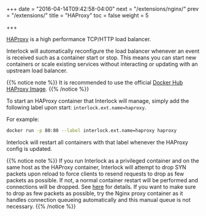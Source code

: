 +++
date = "2016-04-14T09:42:58-04:00"
next = "/extensions/nginx/"
prev = "/extensions/"
title = "HAProxy"
toc = false
weight = 5

+++

[HAProxy](http://www.haproxy.org/) is a high performance TCP/HTTP load balancer.

Interlock will automatically reconfigure the load balancer whenever an event
is received such as a container start or stop.  This means you can start new
containers or scale existing services without interacting or updating with
an upstream load balancer.

{{% notice note %}}
It is recommended to use the official [Docker Hub HAProxy Image](https://hub.docker.com/_/haproxy/).
{{% /notice %}}

To start an HAProxy container that Interlock will manage, simply add the following
label upon start: `interlock.ext.name=haproxy`.

For example:

```bash
docker run -p 80:80 --label interlock.ext.name=haproxy haproxy
```

Interlock will restart all containers with that label whenever the HAProxy config
is updated.

{{% notice note %}}
If you run Interlock as a privileged container and on the same host
as the HAProxy container, Interlock will attempt to drop SYN packets upon
reload to force clients to resend requests to drop as few packets as possible.
If not, a normal container restart will be performed and connections will be
dropped.  See [here](http://marc.info/?l=haproxy&m=133262017329084&w=2) for
details.  If you want to make sure to drop as few packets as possible, try
the Nginx proxy container as it handles connection queueing automatically
and this manual queue is not necessary.
{{% /notice %}}
